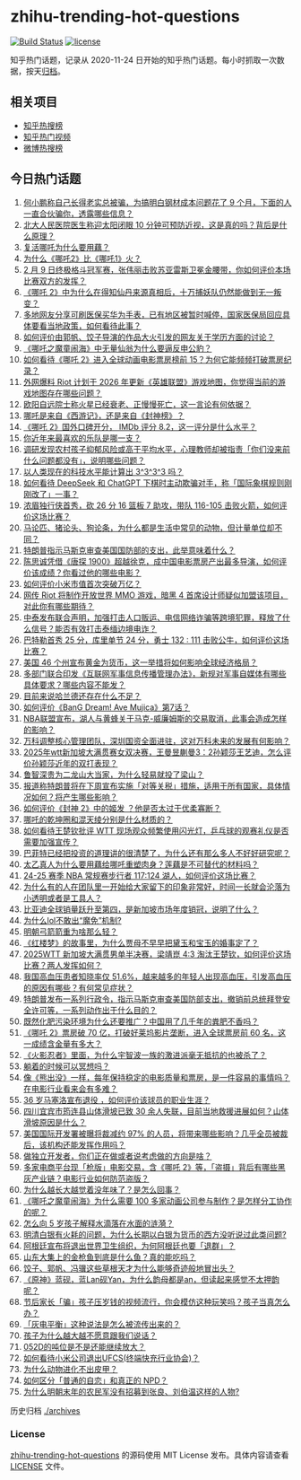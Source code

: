 # zhihu-trending-hot-questions

[![Build Status](https://github.com/justjavac/zhihu-trending-hot-questions/workflows/ci/badge.svg?branch=master)](https://github.com/justjavac/zhihu-trending-hot-questions/actions)
[![license](https://img.shields.io/github/license/justjavac/zhihu-trending-hot-questions)](https://github.com/justjavac/zhihu-trending-hot-questions/blob/master/LICENSE)

知乎热门话题，记录从 2020-11-24
日开始的知乎热门话题。每小时抓取一次数据，按天[归档](./archives)。

## 相关项目

- [知乎热搜榜](https://github.com/justjavac/zhihu-trending-top-search)
- [知乎热门视频](https://github.com/justjavac/zhihu-trending-hot-video)
- [微博热搜榜](https://github.com/justjavac/weibo-trending-hot-search)

## 今日热门话题

<!-- BEGIN -->
<!-- 最后更新时间 Sun Feb 09 2025 15:19:06 GMT+0800 (China Standard Time) -->

1. [何小鹏称自己长得老实总被骗，为搞明白钢材成本问题花了 9 个月，下面的人一直合伙骗你，透露哪些信息？](https://www.zhihu.com/question/11622489427)
1. [北大人民医院医生称迎太阳闭眼 10 分钟可预防近视，这是真的吗？背后是什么原理？](https://www.zhihu.com/question/11597415606)
1. [复活哪吒为什么要用藕？](https://www.zhihu.com/question/11507545037)
1. [为什么《哪吒2》比《哪吒1》火？](https://www.zhihu.com/question/11553068547)
1. [2 月 9 日终极格斗冠军赛，张伟丽击败苏亚雷斯卫冕金腰带，你如何评价本场比赛双方的发挥？](https://www.zhihu.com/question/11664701625)
1. [《哪吒 2》中为什么在得知仙丹来源真相后，十万捕妖队仍然能做到无一叛变？](https://www.zhihu.com/question/11637583809)
1. [多地网友分享可刷医保买华为手表，已有地区被暂时喊停，国家医保局回应具体要看当地政策，如何看待此事？](https://www.zhihu.com/question/11609310296)
1. [如何评价由郭帆、饺子导演的作品大火引发的网友关于学历方面的讨论？](https://www.zhihu.com/question/11567943398)
1. [《哪吒之魔童闹海》中无量仙翁为什么要逼反申公豹？](https://www.zhihu.com/question/11115315356)
1. [如何看待《哪吒 2》进入全球动画电影票房榜前 15？为何它能频频打破票房纪录？](https://www.zhihu.com/question/11627312403)
1. [外网爆料 Riot 计划于 2026 年更新《英雄联盟》游戏地图，你觉得当前的游戏地图存在哪些问题？](https://www.zhihu.com/question/11641295247)
1. [欧阳自远院士称火星已经衰老、正慢慢死亡，这一言论有何依据？](https://www.zhihu.com/question/11430978362)
1. [哪吒是来自《西游记》，还是来自《封神榜》？](https://www.zhihu.com/question/11228719061)
1. [《哪吒 2》国外口碑开分， IMDb 评分 8.2，这一评分是什么水平？](https://www.zhihu.com/question/11464139576)
1. [你近年来最喜欢的乐队是哪一支？](https://www.zhihu.com/question/7406030159)
1. [调研发现农村孩子抑郁风险或高于平均水平，心理教师却被指责「你们没来前什么问题都没有」，说明哪些问题？](https://www.zhihu.com/question/11637608099)
1. [以人类现在的科技水平能计算出 3^3^3^3 吗？](https://www.zhihu.com/question/664518808)
1. [如何看待 DeepSeek 和 ChatGPT 下棋时主动欺骗对手，称「国际象棋规则刚刚改了」一事？](https://www.zhihu.com/question/10979868085)
1. [浓眉独行侠首秀，砍 26 分 16 篮板 7 助攻，带队 116-105 击败火箭，如何评价这场比赛？](https://www.zhihu.com/question/11683593382)
1. [马论匹、猪论头、狗论条，为什么都是生活中常见的动物，但计量单位却不同？](https://www.zhihu.com/question/599754988)
1. [特朗普指示马斯克审查美国国防部的支出，此举意味着什么？](https://www.zhihu.com/question/11601616239)
1. [陈思诚凭借《唐探 1900》超越徐克，成中国电影票房产出最多导演，如何评价该成绩？你看过他的哪些电影？](https://www.zhihu.com/question/11660431999)
1. [如何评价小米市值首次突破万亿？](https://www.zhihu.com/question/11478643952)
1. [网传 Riot 将制作开放世界 MMO 游戏，暗黑 4 首席设计师疑似加盟该项目，对此你有哪些期待？](https://www.zhihu.com/question/11546582583)
1. [中泰发布联合声明，加强打击人口贩运、电信网络诈骗等跨境犯罪，释放了什么信号？能否有效打击泰缅边境电诈？](https://www.zhihu.com/question/11616194913)
1. [巴特勒首秀 25 分，库里单节 24 分，勇士 132 : 111 击败公牛，如何评价这场比赛？](https://www.zhihu.com/question/11694817809)
1. [美国 46 个州宣布黄金为货币，这一举措将如何影响全球经济格局？](https://www.zhihu.com/question/11440792494)
1. [多部门联合印发《互联网军事信息传播管理办法》，新规对军事自媒体有哪些具体要求？哪些内容不能发？](https://www.zhihu.com/question/11647575537)
1. [目前来说哈兰德还存在什么不足？](https://www.zhihu.com/question/392857085)
1. [如何评价《BanG Dream! Ave Mujica》第7话？](https://www.zhihu.com/question/9649638564)
1. [NBA联盟宣布，湖人与黄蜂关于马克-威廉姆斯的交易取消，此事会造成怎样的影响？](https://www.zhihu.com/question/11701070533)
1. [万科调整核心管理团队，深圳国资全面进驻，这对万科未来的发展有何影响？](https://www.zhihu.com/question/11516045737)
1. [2025年wtt新加坡大满贯赛女双决赛，王曼昱蒯曼3：2孙颖莎王艺迪，怎么评价孙颖莎近年的双打表现？](https://www.zhihu.com/question/11663572565)
1. [鲁智深贵为二龙山大当家，为什么轻易就投了梁山？](https://www.zhihu.com/question/499291052)
1. [报道称特朗普将在下周宣布实施「对等关税」措施，适用于所有国家，具体情况如何？将产生哪些影响？](https://www.zhihu.com/question/11616784630)
1. [如何评价《封神 2》中的姬发 ？他是否太过于优柔寡断？](https://www.zhihu.com/question/10817660788)
1. [哪吒的乾坤圈和混天绫分别是什么材质的？](https://www.zhihu.com/question/300702342)
1. [如何看待王楚钦批评 WTT 现场观众频繁使用闪光灯，乒乓球的观赛礼仪是否需要加强宣传？](https://www.zhihu.com/question/11540403909)
1. [巴菲特已经把投资的道理讲的很清楚了，为什么还有那么多人不好好研究呢？](https://www.zhihu.com/question/10950574403)
1. [太乙真人为什么要用藕给哪吒重塑肉身？莲藕是不可替代的材料吗？](https://www.zhihu.com/question/11485297217)
1. [24-25 赛季 NBA 常规赛步行者 117:124 湖人，如何评价这场比赛？](https://www.zhihu.com/question/11684202604)
1. [为什么有的人在团队里一开始给大家留下的印象非常好，时间一长就会沦落为小透明或者是工具人？](https://www.zhihu.com/question/11469678428)
1. [比亚迪全球销量跃升至第四，是新加坡市场年度销冠，说明了什么？](https://www.zhihu.com/question/11605040497)
1. [为什么lol不敢出“魔免”机制?](https://www.zhihu.com/question/5322304953)
1. [明朝弓箭箭重为啥那么轻？](https://www.zhihu.com/question/646621123)
1. [《红楼梦》的故事里，为什么贾母不早早把黛玉和宝玉的婚事定了？](https://www.zhihu.com/question/11358096753)
1. [2025WTT 新加坡大满贯男单半决赛，梁靖崑 4:3 淘汰王楚钦，如何评价这场比赛？两人发挥如何？](https://www.zhihu.com/question/11655635776)
1. [我国高血压患者知晓率仅 51.6%，越来越多的年轻人出现高血压，引发高血压的原因有哪些？有何常见症状？](https://www.zhihu.com/question/6835821699)
1. [特朗普发布一系列行政令，指示马斯克审查美国防部支出，撤销前总统拜登安全许可等，一系列动作出于什么目的？](https://www.zhihu.com/question/11599374868)
1. [既然化肥污染环境为什么还要推广？中国用了几千年的粪肥不香吗？](https://www.zhihu.com/question/631127454)
1. [《哪吒 2》票房破 70 亿，打破好莱坞影片垄断，进入全球票房前 60 名，这一成绩含金量有多大？](https://www.zhihu.com/question/11620265344)
1. [《火影忍者》里面，为什么宇智波一族的激进派毫无抵抗的也被杀了？](https://www.zhihu.com/question/7045647294)
1. [躺着的时候可以冥想吗？](https://www.zhihu.com/question/28699524)
1. [像《熊出没》一样，每年保持稳定的电影质量和票房，是一件容易的事情吗？在电影行业看来会有多难？](https://www.zhihu.com/question/10937888001)
1. [36 岁马塞洛宣布退役 ，如何评价该球员的职业生涯？](https://www.zhihu.com/question/11462207454)
1. [四川宜宾市筠连县山体滑坡已致 30 余人失联，目前当地救援进展如何？山体滑坡原因是什么？](https://www.zhihu.com/question/11628839228)
1. [美国国际开发署被曝将裁减约 97% 的人员，将带来哪些影响？几乎全员被裁后，该机构还能发挥作用吗？](https://www.zhihu.com/question/11553359173)
1. [做独立开发者，你们正在做或者说考虑做的方向是啥？](https://www.zhihu.com/question/642846274)
1. [多家电商平台现「枪版」电影交易，含《哪吒 2》等，「盗摄」背后有哪些黑灰产业链？电影行业如何防范盗版？](https://www.zhihu.com/question/11539224236)
1. [为什么越长大越觉着没年味了？是怎么回事？](https://www.zhihu.com/question/10974889595)
1. [《哪吒之魔童闹海》为什么需要 100 多家动画公司参与制作？是怎样分工协作的呢？](https://www.zhihu.com/question/11423379494)
1. [怎么向 5 岁孩子解释水滴落在水面的涟漪？](https://www.zhihu.com/question/10558705928)
1. [明清白银有火耗的问题，为什么长期以白银为货币的西方没听说过此类问题?](https://www.zhihu.com/question/4987054695)
1. [阿根廷宣布将退出世界卫生组织，为何阿根廷也要「退群」？](https://www.zhihu.com/question/11403843615)
1. [山东大集上的金枪鱼到底是什么鱼？真的能吃吗？](https://www.zhihu.com/question/10718882798)
1. [饺子、郭帆、冯骥这些草根天才为什么能够奇迹般地冒出头？](https://www.zhihu.com/question/11467696113)
1. [《原神》蓝砚，蓝Lan砚Yan，为什么韵母都是an，但读起来感觉不太押韵呢？](https://www.zhihu.com/question/11292215545)
1. [节后家长「骗」孩子压岁钱的视频流行，你会模仿这种玩笑吗？孩子当真怎么办？](https://www.zhihu.com/question/11502904460)
1. [「灰电平衡」这种说法是怎么被流传出来的？](https://www.zhihu.com/question/628806176)
1. [孩子为什么越大越不愿意跟我们说话？](https://www.zhihu.com/question/9092627046)
1. [052D的吨位是不是还能继续放大？](https://www.zhihu.com/question/11125635077)
1. [如何看待小米公司退出UFCS(终端快充行业协会)？](https://www.zhihu.com/question/11483419102)
1. [为什么动物进化不出皮甲？](https://www.zhihu.com/question/642487105)
1. [如何区分「普通的自恋」和真正的 NPD？](https://www.zhihu.com/question/8936167765)
1. [为什么明朝末年的农民军没有招募到张良、刘伯温这样的人物?](https://www.zhihu.com/question/11239092714)

<!-- END -->

历史归档 [./archives](./archives)

### License

[zhihu-trending-hot-questions](https://github.com/justjavac/zhihu-trending-hot-questions)
的源码使用 MIT License 发布。具体内容请查看 [LICENSE](./LICENSE) 文件。
